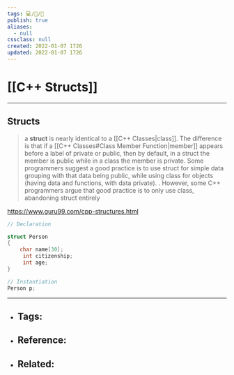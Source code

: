 ```yaml
---
tags: 💻️/📝️/🌱️
publish: true
aliases:
  - null
cssclass: null
created: 2022-01-07 1726
updated: 2022-01-07 1726
---
```


# [[C++ Structs]]

---

## Structs

> a **struct** is nearly identical to a [[C++ Classes|class]]. The difference is that if a [[C++ Classes#Class Member Function|member]] appears before a label of private or public, then by default, in a struct the member is public while in a class the member is private. Some programmers suggest a good practice is to use struct for simple data grouping with that data being public, while using class for objects (having data and functions, with data private). 
> .
> However, some C++ programmers argue that good practice is to only use class, abandoning struct entirely

<https://www.guru99.com/cpp-structures.html>

```cpp
// Declaration

struct Person  
{  
    char name[30];  
     int citizenship;  
     int age;  
}

// Instantiation
Person p;
```

---

- Tags: 
	- 
- Reference:
	- 
- Related:
	- 
